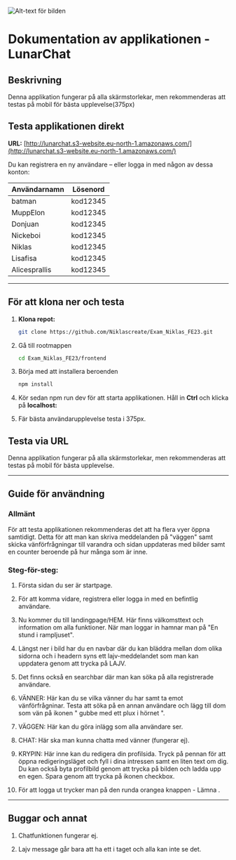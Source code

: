 ![Alt-text för bilden](https://lunarchat-profile-images.s3.eu-north-1.amazonaws.com/profile-pictures/image+27.jpg)


# Dokumentation av applikationen - LunarChat
## Beskrivning
Denna applikation fungerar på alla skärmstorlekar, men rekommenderas att testas på mobil för bästa upplevelse(375px)

## Testa applikationen direkt

**URL:** [http://lunarchat.s3-website.eu-north-1.amazonaws.com/](http://lunarchat.s3-website.eu-north-1.amazonaws.com/)

Du kan registrera en ny användare – eller logga in med någon av dessa konton:

| Användarnamn     | Lösenord   |
|------------------|------------|
| batman           | kod12345   |
| MuppElon         | kod12345   |
| Donjuan          | kod12345   |
| Nickeboi         | kod12345   |
| Niklas           | kod12345   |
| Lisafisa         | kod12345   |
| Alicesprallis    | kod12345   |

---


## För att klona ner och testa

1. **Klona repot:**

   ```bash
   git clone https://github.com/Niklascreate/Exam_Niklas_FE23.git
   
2. Gå till rootmappen
   ```bash
   cd Exam_Niklas_FE23/frontend

4. Börja med att installera beroenden
   ```bash
   npm install

4. Kör sedan npm run dev för att starta applikationen. Håll in **Ctrl** och klicka på **localhost:** 

5. Fär bästa användarupplevelse testa i 375px.

## Testa via URL
Denna applikation fungerar på alla skärmstorlekar, men rekommenderas att testas på mobil för bästa upplevelse.

---

## Guide för användning

### Allmänt
För att testa applikationen rekommenderas det att ha flera vyer öppna samtidigt. Detta för att man kan skriva meddelanden på "väggen" samt skicka vänförfrågningar till varandra och sidan uppdateras med bilder samt en counter beroende på hur många som är inne.

### Steg-för-steg:

   1. Första sidan du ser är startpage.
      
   3. För att komma vidare, registrera eller logga in med en befintlig användare.

   4. Nu kommer du till landingpage/HEM. Här finns välkomsttext och information om alla funktioner. När man loggar in hamnar man på "En stund i rampljuset".
      
   5. Längst ner i bild har du en navbar där du kan bläddra mellan dom olika sidorna och i headern syns ett lajv-meddelandet som man kan uppdatera genom att trycka på LAJV.

   6. Det finns också en searchbar där man kan söka på alla registrerade användare.
      
   7. VÄNNER: Här kan du se vilka vänner du har samt ta emot vänförfrågninar. Testa att söka på en annan användare och lägg till dom som vän på ikonen " gubbe med ett plux i hörnet ".

   8. VÄGGEN: Här kan du göra inlägg som alla användare ser.
      
   9. CHAT: Här ska man kunna chatta med vänner (fungerar ej).

   10. KRYPIN: Här inne kan du redigera din profilsida. Tryck på pennan för att öppna redigeringsläget och fyll i dina intressen samt en liten text om dig. Du kan också byta profilbild genom att trycka på bilden och ladda upp en egen. Spara genom att trycka på ikonen checkbox.

   11. För att logga ut trycker man på den runda orangea knappen - Lämna .  


---


## Buggar och annat

1. Chatfunktionen fungerar ej.

2. Lajv message går bara att ha ett i taget och alla kan inte se det.
